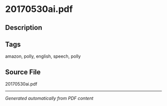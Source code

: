 # 20170530ai.pdf

## Description

## Tags
amazon, polly, english, speech, polly

## Source File
20170530ai.pdf

---
*Generated automatically from PDF content*
